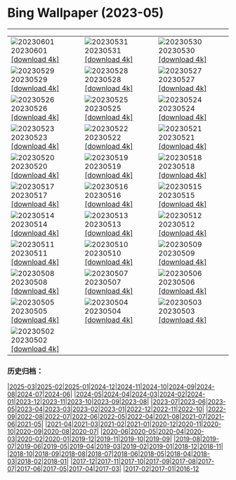 # Bing Wallpaper (2023-05)
**************

<table><tr><td><img class="wallpaper" src="https://www.bing.com/th?id=OHR.ReefAwareness_DE-DE8258767284_1920x1080.jpg" alt="20230601"> 20230601 <a href="https://www.bing.com/th?id=OHR.ReefAwareness_DE-DE8258767284_UHD.jpg">[download 4k]</a></td><td><img class="wallpaper" src="https://www.bing.com/th?id=OHR.WorldOtterDay_DE-DE7818224728_1920x1080.jpg" alt="20230531"> 20230531 <a href="https://www.bing.com/th?id=OHR.WorldOtterDay_DE-DE7818224728_UHD.jpg">[download 4k]</a></td><td><img class="wallpaper" src="https://www.bing.com/th?id=OHR.HiddenBeach_DE-DE7094795169_1920x1080.jpg" alt="20230530"> 20230530 <a href="https://www.bing.com/th?id=OHR.HiddenBeach_DE-DE7094795169_UHD.jpg">[download 4k]</a></td></tr><tr><td><img class="wallpaper" src="https://www.bing.com/th?id=OHR.HistoricWindmill_DE-DE6549232529_1920x1080.jpg" alt="20230529"> 20230529 <a href="https://www.bing.com/th?id=OHR.HistoricWindmill_DE-DE6549232529_UHD.jpg">[download 4k]</a></td><td><img class="wallpaper" src="https://www.bing.com/th?id=OHR.TegallalangTerrace_DE-DE5316253421_1920x1080.jpg" alt="20230528"> 20230528 <a href="https://www.bing.com/th?id=OHR.TegallalangTerrace_DE-DE5316253421_UHD.jpg">[download 4k]</a></td><td><img class="wallpaper" src="https://www.bing.com/th?id=OHR.AloeDichotomum_DE-DE4474224527_1920x1080.jpg" alt="20230527"> 20230527 <a href="https://www.bing.com/th?id=OHR.AloeDichotomum_DE-DE4474224527_UHD.jpg">[download 4k]</a></td></tr><tr><td><img class="wallpaper" src="https://www.bing.com/th?id=OHR.WatSriSawai_DE-DE3655938171_1920x1080.jpg" alt="20230526"> 20230526 <a href="https://www.bing.com/th?id=OHR.WatSriSawai_DE-DE3655938171_UHD.jpg">[download 4k]</a></td><td><img class="wallpaper" src="https://www.bing.com/th?id=OHR.SaksunFaroe_DE-DE3088151760_1920x1080.jpg" alt="20230525"> 20230525 <a href="https://www.bing.com/th?id=OHR.SaksunFaroe_DE-DE3088151760_UHD.jpg">[download 4k]</a></td><td><img class="wallpaper" src="https://www.bing.com/th?id=OHR.OldFortress_DE-DE2608011846_1920x1080.jpg" alt="20230524"> 20230524 <a href="https://www.bing.com/th?id=OHR.OldFortress_DE-DE2608011846_UHD.jpg">[download 4k]</a></td></tr><tr><td><img class="wallpaper" src="https://www.bing.com/th?id=OHR.WesternBoxTurtle_DE-DE2199819764_1920x1080.jpg" alt="20230523"> 20230523 <a href="https://www.bing.com/th?id=OHR.WesternBoxTurtle_DE-DE2199819764_UHD.jpg">[download 4k]</a></td><td><img class="wallpaper" src="https://www.bing.com/th?id=OHR.BiodiverseCostaRica_DE-DE1731534946_1920x1080.jpg" alt="20230522"> 20230522 <a href="https://www.bing.com/th?id=OHR.BiodiverseCostaRica_DE-DE1731534946_UHD.jpg">[download 4k]</a></td><td><img class="wallpaper" src="https://www.bing.com/th?id=OHR.BremenScienceMuseum_DE-DE0993762476_1920x1080.jpg" alt="20230521"> 20230521 <a href="https://www.bing.com/th?id=OHR.BremenScienceMuseum_DE-DE0993762476_UHD.jpg">[download 4k]</a></td></tr><tr><td><img class="wallpaper" src="https://www.bing.com/th?id=OHR.EuropeanHoneybee_DE-DE0450050435_1920x1080.jpg" alt="20230520"> 20230520 <a href="https://www.bing.com/th?id=OHR.EuropeanHoneybee_DE-DE0450050435_UHD.jpg">[download 4k]</a></td><td><img class="wallpaper" src="https://www.bing.com/th?id=OHR.SumatranRhino_DE-DE8687965425_1920x1080.jpg" alt="20230519"> 20230519 <a href="https://www.bing.com/th?id=OHR.SumatranRhino_DE-DE8687965425_UHD.jpg">[download 4k]</a></td><td><img class="wallpaper" src="https://www.bing.com/th?id=OHR.HoopoeFathersday_DE-DE8234010695_1920x1080.jpg" alt="20230518"> 20230518 <a href="https://www.bing.com/th?id=OHR.HoopoeFathersday_DE-DE8234010695_UHD.jpg">[download 4k]</a></td></tr><tr><td><img class="wallpaper" src="https://www.bing.com/th?id=OHR.CormorantBridge_DE-DE4541774493_1920x1080.jpg" alt="20230517"> 20230517 <a href="https://www.bing.com/th?id=OHR.CormorantBridge_DE-DE4541774493_UHD.jpg">[download 4k]</a></td><td><img class="wallpaper" src="https://www.bing.com/th?id=OHR.AmericanWetlands_DE-DE4161765877_1920x1080.jpg" alt="20230516"> 20230516 <a href="https://www.bing.com/th?id=OHR.AmericanWetlands_DE-DE4161765877_UHD.jpg">[download 4k]</a></td><td><img class="wallpaper" src="https://www.bing.com/th?id=OHR.MorroJable_DE-DE3676958507_1920x1080.jpg" alt="20230515"> 20230515 <a href="https://www.bing.com/th?id=OHR.MorroJable_DE-DE3676958507_UHD.jpg">[download 4k]</a></td></tr><tr><td><img class="wallpaper" src="https://www.bing.com/th?id=OHR.OdocoileusVirginianus_DE-DE3260429830_1920x1080.jpg" alt="20230514"> 20230514 <a href="https://www.bing.com/th?id=OHR.OdocoileusVirginianus_DE-DE3260429830_UHD.jpg">[download 4k]</a></td><td><img class="wallpaper" src="https://www.bing.com/th?id=OHR.SonnyBonoPelicans_DE-DE2859602552_1920x1080.jpg" alt="20230513"> 20230513 <a href="https://www.bing.com/th?id=OHR.SonnyBonoPelicans_DE-DE2859602552_UHD.jpg">[download 4k]</a></td><td><img class="wallpaper" src="https://www.bing.com/th?id=OHR.WildLupine_DE-DE2207399220_1920x1080.jpg" alt="20230512"> 20230512 <a href="https://www.bing.com/th?id=OHR.WildLupine_DE-DE2207399220_UHD.jpg">[download 4k]</a></td></tr><tr><td><img class="wallpaper" src="https://www.bing.com/th?id=OHR.FootballField_DE-DE1676000033_1920x1080.jpg" alt="20230511"> 20230511 <a href="https://www.bing.com/th?id=OHR.FootballField_DE-DE1676000033_UHD.jpg">[download 4k]</a></td><td><img class="wallpaper" src="https://www.bing.com/th?id=OHR.CordouanLighthouse_DE-DE0586160414_1920x1080.jpg" alt="20230510"> 20230510 <a href="https://www.bing.com/th?id=OHR.CordouanLighthouse_DE-DE0586160414_UHD.jpg">[download 4k]</a></td><td><img class="wallpaper" src="https://www.bing.com/th?id=OHR.Atoll_DE-DE0099170564_1920x1080.jpg" alt="20230509"> 20230509 <a href="https://www.bing.com/th?id=OHR.Atoll_DE-DE0099170564_UHD.jpg">[download 4k]</a></td></tr><tr><td><img class="wallpaper" src="https://www.bing.com/th?id=OHR.TheChaps_DE-DE9445128977_1920x1080.jpg" alt="20230508"> 20230508 <a href="https://www.bing.com/th?id=OHR.TheChaps_DE-DE9445128977_UHD.jpg">[download 4k]</a></td><td><img class="wallpaper" src="https://www.bing.com/th?id=OHR.SealLaughing_DE-DE9050321655_1920x1080.jpg" alt="20230507"> 20230507 <a href="https://www.bing.com/th?id=OHR.SealLaughing_DE-DE9050321655_UHD.jpg">[download 4k]</a></td><td><img class="wallpaper" src="https://www.bing.com/th?id=OHR.RheininFlammen_DE-DE8169751630_1920x1080.jpg" alt="20230506"> 20230506 <a href="https://www.bing.com/th?id=OHR.RheininFlammen_DE-DE8169751630_UHD.jpg">[download 4k]</a></td></tr><tr><td><img class="wallpaper" src="https://www.bing.com/th?id=OHR.Popocatepetl_DE-DE8514604787_1920x1080.jpg" alt="20230505"> 20230505 <a href="https://www.bing.com/th?id=OHR.Popocatepetl_DE-DE8514604787_UHD.jpg">[download 4k]</a></td><td><img class="wallpaper" src="https://www.bing.com/th?id=OHR.RebelBase_DE-DE2573028901_1920x1080.jpg" alt="20230504"> 20230504 <a href="https://www.bing.com/th?id=OHR.RebelBase_DE-DE2573028901_UHD.jpg">[download 4k]</a></td><td><img class="wallpaper" src="https://www.bing.com/th?id=OHR.ThreeWildebeest_DE-DE0436671164_1920x1080.jpg" alt="20230503"> 20230503 <a href="https://www.bing.com/th?id=OHR.ThreeWildebeest_DE-DE0436671164_UHD.jpg">[download 4k]</a></td></tr><tr><td><img class="wallpaper" src="https://www.bing.com/th?id=OHR.KlostersSerneus_DE-DE9805698061_1920x1080.jpg" alt="20230502"> 20230502 <a href="https://www.bing.com/th?id=OHR.KlostersSerneus_DE-DE9805698061_UHD.jpg">[download 4k]</a></td><td></td><td></td></tr></table>

### 历史归档：

|[2025-03](/../2025-03/2025-03.md)|[2025-02](/../2025-02/2025-02.md)|[2025-01](/../2025-01/2025-01.md)|[2024-12](/../2024-12/2024-12.md)|[2024-11](/../2024-11/2024-11.md)|[2024-10](/../2024-10/2024-10.md)|[2024-09](/../2024-09/2024-09.md)|[2024-08](/../2024-08/2024-08.md)|[2024-07](/../2024-07/2024-07.md)|[2024-06](/../2024-06/2024-06.md)|
|[2024-05](/../2024-05/2024-05.md)|[2024-04](/../2024-04/2024-04.md)|[2024-03](/../2024-03/2024-03.md)|[2024-02](/../2024-02/2024-02.md)|[2024-01](/../2024-01/2024-01.md)|[2023-12](/../2023-12/2023-12.md)|[2023-11](/../2023-11/2023-11.md)|[2023-10](/../2023-10/2023-10.md)|[2023-09](/../2023-09/2023-09.md)|[2023-08](/../2023-08/2023-08.md)|
|[2023-07](/../2023-07/2023-07.md)|[2023-06](/../2023-06/2023-06.md)|[2023-05](/2023-05.md)|[2023-04](/../2023-04/2023-04.md)|[2023-03](/../2023-03/2023-03.md)|[2023-02](/../2023-02/2023-02.md)|[2023-01](/../2023-01/2023-01.md)|[2022-12](/../2022-12/2022-12.md)|[2022-11](/../2022-11/2022-11.md)|[2022-10](/../2022-10/2022-10.md)|
|[2022-09](/../2022-09/2022-09.md)|[2022-08](/../2022-08/2022-08.md)|[2022-07](/../2022-07/2022-07.md)|[2022-06](/../2022-06/2022-06.md)|[2022-05](/../2022-05/2022-05.md)|[2022-04](/../2022-04/2022-04.md)|[2021-08](/../2021-08/2021-08.md)|[2021-07](/../2021-07/2021-07.md)|[2021-06](/../2021-06/2021-06.md)|[2021-05](/../2021-05/2021-05.md)|
|[2021-04](/../2021-04/2021-04.md)|[2021-03](/../2021-03/2021-03.md)|[2021-02](/../2021-02/2021-02.md)|[2021-01](/../2021-01/2021-01.md)|[2020-12](/../2020-12/2020-12.md)|[2020-11](/../2020-11/2020-11.md)|[2020-10](/../2020-10/2020-10.md)|[2020-09](/../2020-09/2020-09.md)|[2020-08](/../2020-08/2020-08.md)|[2020-07](/../2020-07/2020-07.md)|
|[2020-06](/../2020-06/2020-06.md)|[2020-05](/../2020-05/2020-05.md)|[2020-04](/../2020-04/2020-04.md)|[2020-03](/../2020-03/2020-03.md)|[2020-02](/../2020-02/2020-02.md)|[2020-01](/../2020-01/2020-01.md)|[2019-12](/../2019-12/2019-12.md)|[2019-11](/../2019-11/2019-11.md)|[2019-10](/../2019-10/2019-10.md)|[2019-09](/../2019-09/2019-09.md)|
|[2019-08](/../2019-08/2019-08.md)|[2019-07](/../2019-07/2019-07.md)|[2019-06](/../2019-06/2019-06.md)|[2019-05](/../2019-05/2019-05.md)|[2019-04](/../2019-04/2019-04.md)|[2019-03](/../2019-03/2019-03.md)|[2019-02](/../2019-02/2019-02.md)|[2019-01](/../2019-01/2019-01.md)|[2018-12](/../2018-12/2018-12.md)|[2018-11](/../2018-11/2018-11.md)|
|[2018-10](/../2018-10/2018-10.md)|[2018-09](/../2018-09/2018-09.md)|[2018-08](/../2018-08/2018-08.md)|[2018-07](/../2018-07/2018-07.md)|[2018-06](/../2018-06/2018-06.md)|[2018-05](/../2018-05/2018-05.md)|[2018-04](/../2018-04/2018-04.md)|[2018-03](/../2018-03/2018-03.md)|[2018-02](/../2018-02/2018-02.md)|[2018-01](/../2018-01/2018-01.md)|
|[2017-12](/../2017-12/2017-12.md)|[2017-11](/../2017-11/2017-11.md)|[2017-10](/../2017-10/2017-10.md)|[2017-09](/../2017-09/2017-09.md)|[2017-08](/../2017-08/2017-08.md)|[2017-07](/../2017-07/2017-07.md)|[2017-06](/../2017-06/2017-06.md)|[2017-05](/../2017-05/2017-05.md)|[2017-04](/../2017-04/2017-04.md)|[2017-03](/../2017-03/2017-03.md)|
|[2017-02](/../2017-02/2017-02.md)|[2017-01](/../2017-01/2017-01.md)|[2016-12](/../2016-12/2016-12.md)